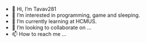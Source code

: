- 👋 Hi, I’m Tavav281
- 👀 I’m interested in programming, game and sleeping.
- 🌱 I’m currently learning at HCMUS.
- 💞️ I’m looking to collaborate on ...
- 📫 How to reach me ...

<!---
Tavav281/Tavav281 is a ✨ special ✨ repository because its `README.md` (this file) appears on your GitHub profile.
You can click the Preview link to take a look at your changes.
--->
